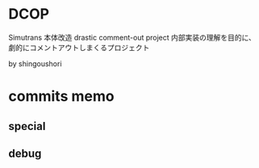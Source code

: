 # DCOP
Simutrans 本体改造
drastic comment-out project
内部実装の理解を目的に、劇的にコメントアウトしまくるプロジェクト

by shingoushori


# commits memo

## special

## debug

